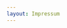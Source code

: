 ```yaml
---
layout: Impressum
---
```


<script type="text/javascript">
    ajaxload('/Impressum/Routenplaner/');
    unternavigation('Routenplaner');
</script>
